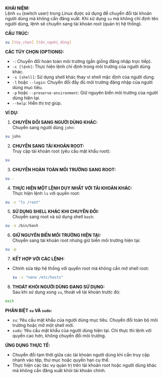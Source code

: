 **KHÁI NIỆM:**  
Lệnh `su` (switch user) trong Linux được sử dụng để chuyển đổi tài khoản người dùng mà không cần đăng xuất. Khi sử dụng `su` mà không chỉ định tên người dùng, lệnh sẽ chuyển sang tài khoản root (quản trị hệ thống).  

**CẤU TRÚC:**  
```bash
su [tùy_chọn] [tên_người_dùng]
```

**CÁC TÙY CHỌN (OPTIONS):**  
- `-`: Chuyển đổi hoàn toàn môi trường (gần giống đăng nhập trực tiếp).  
- `-c [lệnh]`: Thực hiện lệnh chỉ định trong môi trường của người dùng khác.  
- `-s [shell]`: Sử dụng shell khác thay vì shell mặc định của người dùng.  
- `-l` hoặc `--login`: Chuyển đổi đầy đủ môi trường đăng nhập của người dùng mục tiêu.  
- `-p` hoặc `--preserve-environment`: Giữ nguyên biến môi trường của người dùng hiện tại.  
- `--help`: Hiển thị trợ giúp.  

**VÍ DỤ:**  

1. **CHUYỂN ĐỔI SANG NGƯỜI DÙNG KHÁC:**  
Chuyển sang người dùng `john`:  
```bash
su john
```

2. **CHUYỂN SANG TÀI KHOẢN ROOT:**  
Truy cập tài khoản root (yêu cầu mật khẩu root):  
```bash
su
```

3. **CHUYỂN HOÀN TOÀN MÔI TRƯỜNG SANG ROOT:**  
```bash
su -
```

4. **THỰC HIỆN MỘT LỆNH DUY NHẤT VỚI TÀI KHOẢN KHÁC:**  
Thực hiện lệnh `ls` với quyền root:  
```bash
su -c "ls /root"
```

5. **SỬ DỤNG SHELL KHÁC KHI CHUYỂN ĐỔI:**  
Chuyển sang root và sử dụng shell `bash`:  
```bash
su -s /bin/bash
```

6. **GIỮ NGUYÊN BIẾN MÔI TRƯỜNG HIỆN TẠI:**  
Chuyển sang tài khoản root nhưng giữ biến môi trường hiện tại:  
```bash
su -p
```

7. **KẾT HỢP VỚI CÁC LỆNH:**  
- Chỉnh sửa tệp hệ thống với quyền root mà không cần mở shell root:  
  ```bash
  su -c "nano /etc/hosts"
  ```

8. **THOÁT KHỎI NGƯỜI DÙNG ĐANG SỬ DỤNG:**  
Sau khi sử dụng xong `su`, thoát về tài khoản trước đó:  
```bash
exit
```

**PHÂN BIỆT `su` VÀ `sudo`:**  
- `su`: Yêu cầu mật khẩu của người dùng mục tiêu. Chuyển đổi toàn bộ môi trường hoặc mở một shell mới.  
- `sudo`: Yêu cầu mật khẩu của người dùng hiện tại. Chỉ thực thi lệnh với quyền cao hơn, không chuyển đổi môi trường.  

**ỨNG DỤNG THỰC TẾ:**  
- Chuyển đổi tạm thời giữa các tài khoản người dùng khi cần truy cập nhanh vào tệp, thư mục hoặc quyền hạn cụ thể.  
- Thực hiện các tác vụ quản trị trên tài khoản root hoặc người dùng khác mà không cần đăng xuất khỏi tài khoản chính.  
